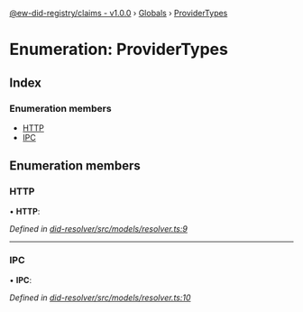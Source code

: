 [@ew-did-registry/claims - v1.0.0](../README.md) › [Globals](../globals.md) › [ProviderTypes](providertypes.md)

# Enumeration: ProviderTypes

## Index

### Enumeration members

* [HTTP](providertypes.md#http)
* [IPC](providertypes.md#ipc)

## Enumeration members

###  HTTP

• **HTTP**:

*Defined in [did-resolver/src/models/resolver.ts:9](https://github.com/energywebfoundation/ew-did-registry/blob/ff7b2ca/packages/did-resolver/src/models/resolver.ts#L9)*

___

###  IPC

• **IPC**:

*Defined in [did-resolver/src/models/resolver.ts:10](https://github.com/energywebfoundation/ew-did-registry/blob/ff7b2ca/packages/did-resolver/src/models/resolver.ts#L10)*
